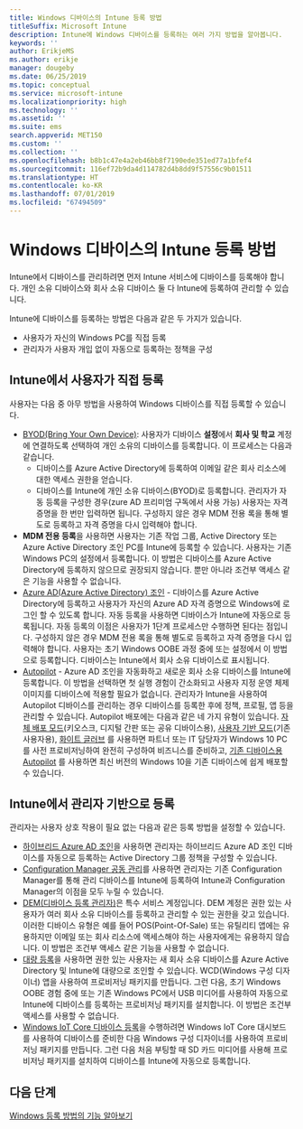 ```yaml
---
title: Windows 디바이스의 Intune 등록 방법
titleSuffix: Microsoft Intune
description: Intune에 Windows 디바이스를 등록하는 여러 가지 방법을 알아봅니다.
keywords: ''
author: ErikjeMS
ms.author: erikje
manager: dougeby
ms.date: 06/25/2019
ms.topic: conceptual
ms.service: microsoft-intune
ms.localizationpriority: high
ms.technology: ''
ms.assetid: ''
ms.suite: ems
search.appverid: MET150
ms.custom: ''
ms.collection: ''
ms.openlocfilehash: b8b1c47e4a2eb46bb8f7190ede351ed77a1bfef4
ms.sourcegitcommit: 116ef72b9da4d114782d4b8dd9f57556c9b01511
ms.translationtype: HT
ms.contentlocale: ko-KR
ms.lasthandoff: 07/01/2019
ms.locfileid: "67494509"
---
```

# <a name="intune-enrollment-methods-for-windows-devices"></a>Windows 디바이스의 Intune 등록 방법

Intune에서 디바이스를 관리하려면 먼저 Intune 서비스에 디바이스를 등록해야 합니다. 개인 소유 디바이스와 회사 소유 디바이스 둘 다 Intune에 등록하여 관리할 수 있습니다. 

Intune에 디바이스를 등록하는 방법은 다음과 같은 두 가지가 있습니다.
- 사용자가 자신의 Windows PC를 직접 등록 
- 관리자가 사용자 개입 없이 자동으로 등록하는 정책을 구성

## <a name="user-self-enrollment-in-intune"></a>Intune에서 사용자가 직접 등록

사용자는 다음 중 아무 방법을 사용하여 Windows 디바이스를 직접 등록할 수 있습니다.

- [BYOD(Bring Your Own Device)](https://docs.microsoft.com/intune-user-help/enroll-windows-10-device): 사용자가 디바이스 **설정**에서 **회사 및 학교** 계정에 연결하도록 선택하여 개인 소유의 디바이스를 등록합니다. 이 프로세스는 다음과 같습니다.
    - 디바이스를 Azure Active Directory에 등록하여 이메일 같은 회사 리소스에 대한 액세스 권한을 얻습니다.
    - 디바이스를 Intune에 개인 소유 디바이스(BYOD)로 등록합니다.
관리자가 자동 등록을 구성한 경우(zure AD 프리미엄 구독에서 사용 가능) 사용자는 자격 증명을 한 번만 입력하면 됩니다. 구성하지 않은 경우 MDM 전용 록을 통해 별도로 등록하고 자격 증명을 다시 입력해야 합니다.  
- **MDM 전용 등록**을 사용하면 사용자는 기존 작업 그룹, Active Directory 또는 Azure Active Directory 조인 PC를 Intune에 등록할 수 있습니다. 사용자는 기존 Windows PC의 설정에서 등록합니다. 이 방법은 디바이스를 Azure Active Directory에 등록하지 않으므로 권장되지 않습니다. 뿐만 아니라 조건부 액세스 같은 기능을 사용할 수 없습니다.
- [Azure AD(Azure Active Directory) 조인](https://docs.microsoft.com/azure/active-directory/user-help/user-help-join-device-on-network) - 디바이스를 Azure Active Directory에 등록하고 사용자가 자신의 Azure AD 자격 증명으로 Windows에 로그인 할 수 있도록 합니다. 자동 등록을 사용하면 디바이스가 Intune에 자동으로 등록됩니다. 자동 등록의 이점은 사용자가 1단계 프로세스만 수행하면 된다는 점입니다. 구성하지 않은 경우 MDM 전용 록을 통해 별도로 등록하고 자격 증명을 다시 입력해야 합니다. 사용자는 초기 Windows OOBE 과정 중에 또는 설정에서 이 방법으로 등록합니다. 디바이스는 Intune에서 회사 소유 디바이스로 표시됩니다.
- [Autopilot](enrollment-autopilot.md) - Azure AD 조인을 자동화하고 새로운 회사 소유 디바이스를 Intune에 등록합니다. 이 방법을 선택하면 첫 실행 경험이 간소화되고 사용자 지정 운영 체제 이미지를 디바이스에 적용할 필요가 없습니다. 관리자가 Intune을 사용하여 Autopilot 디바이스를 관리하는 경우 디바이스를 등록한 후에 정책, 프로필, 앱 등을 관리할 수 있습니다.  Autopilot 배포에는 다음과 같은 네 가지 유형이 있습니다. [자체 배포 모드](https://docs.microsoft.com/windows/deployment/windows-autopilot/self-deploying)(키오스크, 디지털 간판 또는 공유 디바이스용), [사용자 기반 모드](https://docs.microsoft.com/windows/deployment/windows-autopilot/user-driven)(기존 사용자용), [화이트 글러브](https://docs.microsoft.com/windows/deployment/windows-autopilot/white-glove) 를 사용하면 파트너 또는 IT 담당자가 Windows 10 PC를 사전 프로비저닝하여 완전히 구성하여 비즈니스를 준비하고, [기존 디바이스용 Autopilot](https://docs.microsoft.com/windows/deployment/windows-autopilot/existing-devices) 를 사용하면 최신 버전의 Windows 10을 기존 디바이스에 쉽게 배포할 수 있습니다.

## <a name="administrator-based-enrollment-in-intune"></a>Intune에서 관리자 기반으로 등록

관리자는 사용자 상호 작용이 필요 없는 다음과 같은 등록 방법을 설정할 수 있습니다.

- [하이브리드 Azure AD 조인](https://docs.microsoft.com/windows/client-management/mdm/enroll-a-windows-10-device-automatically-using-group-policy)을 사용하면 관리자는 하이브리드 Azure AD 조인 디바이스를 자동으로 등록하는 Active Directory 그룹 정책을 구성할 수 있습니다. 
- [Configuration Manager 공동 관리](https://docs.microsoft.com/sccm/comanage/overview)를 사용하면 관리자는 기존 Configuration Manager를 통해 관리 디바이스를 Intune에 등록하여 Intune과 Configuration Manager의 이점을 모두 누릴 수 있습니다. 
- [DEM(디바이스 등록 관리자)](device-enrollment-manager-enroll.md)은 특수 서비스 계정입니다. DEM 계정은 권한 있는 사용자가 여러 회사 소유 디바이스를 등록하고 관리할 수 있는 권한을 갖고 있습니다. 이러한 디바이스 유형은 예를 들어 POS(Point-Of-Sale) 또는 유틸리티 앱에는 유용하지만 이메일 또는 회사 리소스에 액세스해야 하는 사용자에게는 유용하지 않습니다. 이 방법은 조건부 액세스 같은 기능을 사용할 수 없습니다. 
- [대량 등록](windows-bulk-enroll.md)을 사용하면 권한 있는 사용자는 새 회사 소유 디바이스를 Azure Active Directory 및 Intune에 대량으로 조인할 수 있습니다. WCD(Windows 구성 디자이너) 앱을 사용하여 프로비저닝 패키지를 만듭니다. 그런 다음, 초기 Windows OOBE 경험 중에 또는 기존 Windows PC에서 USB 미디어를 사용하여 자동으로 Intune에 디바이스를 등록하는 프로비저닝 패키지를 설치합니다. 이 방법은 조건부 액세스를 사용할 수 없습니다. 
- [Windows IoT Core 디바이스 등록](https://docs.microsoft.com/windows/iot-core/manage-your-device/intunedeviceenrollment)을 수행하려면 Windows IoT Core 대시보드를 사용하여 디바이스를 준비한 다음 Windows 구성 디자이너를 사용하여 프로비저닝 패키지를 만듭니다. 그런 다음 처음 부팅할 때 SD 카드 미디어를 사용해 프로비저닝 패키지를 설치하여 디바이스를 Intune에 자동으로 등록합니다.

## <a name="next-steps"></a>다음 단계

[Windows 등록 방법의 기능 알아보기](enrollment-method-capab.md)
